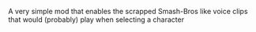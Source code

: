 A very simple mod that enables the scrapped Smash-Bros like voice clips that would (probably) play when selecting a character